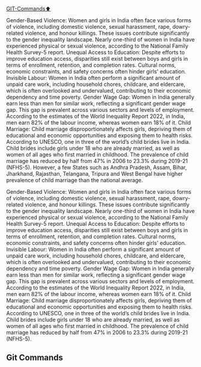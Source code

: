 [GIT-Commands⬆️](#git-commands)

Gender-Based Violence: Women and girls in India often face various forms of violence, including domestic violence, sexual harassment, rape, dowry-related violence, and honour killings.
These issues contribute significantly to the gender inequality landscape.
Nearly one-third of women in India have experienced physical or sexual violence, according to the National Family Health Survey-5 report.
Unequal Access to Education: Despite efforts to improve education access, disparities still exist between boys and girls in terms of enrollment, retention, and completion rates.
Cultural norms, economic constraints, and safety concerns often hinder girls' education.
Invisible Labour: Women in India often perform a significant amount of unpaid care work, including household chores, childcare, and eldercare, which is often overlooked and undervalued, contributing to their economic dependency and time poverty.
Gender Wage Gap: Women in India generally earn less than men for similar work, reflecting a significant gender wage gap.
This gap is prevalent across various sectors and levels of employment.
According to the estimates of the World Inequality Report 2022, in India, men earn 82% of the labour income, whereas women earn 18% of it.
Child Marriage: Child marriage disproportionately affects girls, depriving them of educational and economic opportunities and exposing them to health risks.
According to UNESCO, one in three of the world’s child brides live in India.
Child brides include girls under 18 who are already married, as well as women of all ages who first married in childhood.
The prevalence of child marriage has reduced by half from 47% in 2006 to 23.3% during 2019-21 (NFHS-5).
However, a few States such as Andhra Pradesh, Assam, Bihar, Jharkhand, Rajasthan, Telangana, Tripura and West Bengal have higher prevalence of child marriage than the national average.

Gender-Based Violence: Women and girls in India often face various forms of violence, including domestic violence, sexual harassment, rape, dowry-related violence, and honour killings.
These issues contribute significantly to the gender inequality landscape.
Nearly one-third of women in India have experienced physical or sexual violence, according to the National Family Health Survey-5 report.
Unequal Access to Education: Despite efforts to improve education access, disparities still exist between boys and girls in terms of enrollment, retention, and completion rates.
Cultural norms, economic constraints, and safety concerns often hinder girls' education.
Invisible Labour: Women in India often perform a significant amount of unpaid care work, including household chores, childcare, and eldercare, which is often overlooked and undervalued, contributing to their economic dependency and time poverty.
Gender Wage Gap: Women in India generally earn less than men for similar work, reflecting a significant gender wage gap.
This gap is prevalent across various sectors and levels of employment.
According to the estimates of the World Inequality Report 2022, in India, men earn 82% of the labour income, whereas women earn 18% of it.
Child Marriage: Child marriage disproportionately affects girls, depriving them of educational and economic opportunities and exposing them to health risks.
According to UNESCO, one in three of the world’s child brides live in India.
Child brides include girls under 18 who are already married, as well as women of all ages who first married in childhood.
The prevalence of child marriage has reduced by half from 47% in 2006 to 23.3% during 2019-21 (NFHS-5).

## Git Commands
